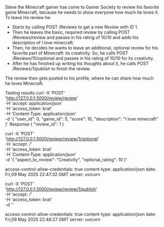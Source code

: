 Steve the Minecraft gamer has come to Gamer Society to review his favorite game Minecraft, because he needs to show everyone how much he loves it. To leave his review he:
- Starts by calling POST /Reviews to get a new Review with ID 1. 
- Then he leaves the basic, required review by calling POST /Reviews/review and passes in his rating of 10/10 and adds his description of I love minecraft. 
- Then, he decides he wants to leave an additional, optional review for his favorite part of Minecraft: its creativity. So, he calls POST /Reviews/10/optional and passes in his rating of 10/10 for its creativity. 
- After he has finished up writing his thoughts about it, he calls  POST /Reviews/1/publish to finish the review. 

The review then gets posted to his profile, where he can share how much he loves Minecraft.

Testing results
curl -X 'POST' \
  'http://127.0.0.1:3000/review/review' \
  -H 'accept: application/json' \
  -H 'access_token: brat' \
  -H 'Content-Type: application/json' \
  -d '{
  "user_id": 0,
  "game_id": 5,
  "score": 10,
  "description": "I love minecraft"
}'
Response 
{
  "review_id": 1
}


curl -X 'POST' \
  'http://127.0.0.1:3000/review/review/1/optional' \
  -H 'accept: */*' \
  -H 'access_token: brat' \
  -H 'Content-Type: application/json' \
  -d '{
  "aspect_to_review": "Creativity",
  "optional_rating": 10
}'

 access-control-allow-credentials: true 
 content-type: application/json 
 date: Fri,09 May 2025 22:47:32 GMT 
 server: uvicorn 

curl -X 'POST' \
  'http://127.0.0.1:3000/review/review/1/publish' \
  -H 'accept: */*' \
  -H 'access_token: brat' \
  -d ''

access-control-allow-credentials: true 
content-type: application/json 
 date: Fri,09 May 2025 22:48:27 GMT 
 server: uvicorn 